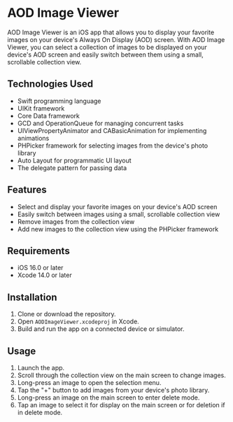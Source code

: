 # AOD Image Viewer

AOD Image Viewer is an iOS app that allows you to display your favorite images on your device's Always On Display (AOD) screen. With AOD Image Viewer, you can select a collection of images to be displayed on your device's AOD screen and easily switch between them using a small, scrollable collection view.

## Technologies Used

- Swift programming language
- UIKit framework
- Core Data framework
- GCD and OperationQueue for managing concurrent tasks
- UIViewPropertyAnimator and CABasicAnimation for implementing animations
- PHPicker framework for selecting images from the device's photo library
- Auto Layout for programmatic UI layout
- The delegate pattern for passing data

## Features

- Select and display your favorite images on your device's AOD screen
- Easily switch between images using a small, scrollable collection view
- Remove images from the collection view
- Add new images to the collection view using the PHPicker framework

## Requirements

- iOS 16.0 or later
- Xcode 14.0 or later

## Installation

1. Clone or download the repository.
2. Open `AODImageViewer.xcodeproj` in Xcode.
3. Build and run the app on a connected device or simulator.

## Usage

1. Launch the app.
2. Scroll through the collection view on the main screen to change images.
3. Long-press an image to open the selection menu.
4. Tap the "+" button to add images from your device's photo library.
5. Long-press an image on the main screen to enter delete mode.
6. Tap an image to select it for display on the main screen or for deletion if in delete mode.
